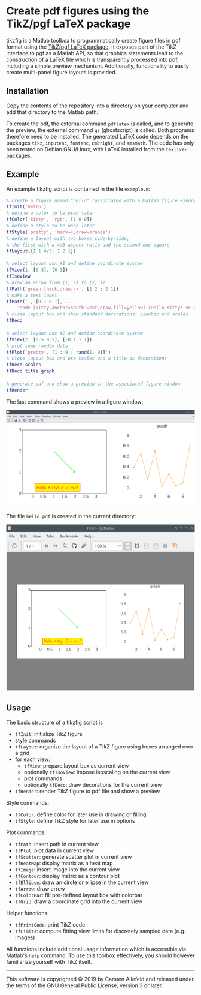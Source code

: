 # Create pdf figures using the TikZ/pgf LaTeX package

tikzfig is a Matlab toolbox to programmatically create figure files in pdf format using the [TikZ/pgf LaTeX package](https://ctan.org/pkg/pgf?lang=en). It exposes part of the TikZ interface to pgf as a Matlab API, so that graphics statements lead to the construction of a LaTeX file which is transparently processed into pdf, including a simple preview mechanism. Additionally, functionality to easily create multi-panel figure layouts is provided.


## Installation

Copy the contents of the repository into a directory on your computer and add that directory to the Matlab path.

To create the pdf, the external command `pdflatex` is called, and to generate the preview, the external command `gs` (ghostscript) is called. Both programs therefore need to be installed. The generated LaTeX code depends on the packages `tikz`, `inputenc`, `fontenc`, `cmbright`, and `amsmath`. The code has only been tested on Debian GNU/Linux, with LaTeX installed from the `texlive-` packages.


## Example

An example tikzfig script is contained in the file `example.m`:

```matlab
% create a figure named "hello" (associated with a Matlab figure window)
tfInit('hello')
% define a color to be used later
tfColor('kitty', 'rgb', [1 0 0])
% define a style to be used later
tfStyle('pretty', 'mark=+,draw=orange')
% define a layout with two boxes side-by-side,
% the first with a 4:3 aspect ratio and the second one square
tfLayout({1 1 4/3; 1 2 1})

% select layout box #1 and define coordinate system
tfView(1, [0 3], [0 3])
tfIsoView
% draw an arrow from (1, 2) to (2, 1)
tfPath('green,thick,draw,->', [1 2 ; 2 1])
% make a text label
tfPath('', [0.1 0.1], ...
    'node [kitty,anchor=south west,draw,fill=yellow] {Hello Kitty! $E = mc^2$}')
% close layout box and show standard decorations: viewbox and scales
tfDeco

% select layout box #2 and define coordinate system
tfView(2, [0.5 9.5], [-0.1 1.1])
% plot some random data
tfPlot('pretty', [1 : 9 ; rand(1, 9)]')
% close layout box and use scales and a title as decorations
tfDeco scales
tfDeco title graph

% generate pdf and show a preview in the associated figure window
tfRender
```

The last command shows a preview in a figure window:

![result](example-figure.png)

The file `hello.pdf` is created in the current directory:

![result](example-pdf.png)


## Usage

The basic structure of a tikzfig script is
-   `tfInit`: initialize TikZ figure
-   style commands
-   `tfLayout`: organize the layout of a TikZ figure using boxes arranged over a grid
-   for each view:
    -   `tfView`: prepare layout box as current view
    -   optionally `tfIsoView`: impose isoscaling on the current view
    -   plot commands
    -   optionally `tfDeco`: draw decorations for the current view
-   `tfRender`: render TikZ figure to pdf file and show a preview

Style commands:
-   `tfColor`: define color for later use in drawing or filling
-   `tfStyle`: define TikZ style for later use in options

Plot commands:
-   `tfPath`: insert path in current view
-   `tfPlot`: plot data in current view
-   `tfScatter`: generate scatter plot in current view
-   `tfHeatMap`: display matrix as a heat map
-   `tfImage`: insert image into the current view
-   `tfContour`: display matrix as a contour plot
-   `tfEllipse`: draw an circle or ellipse in the current view
-   `tfArrow`: draw arrow
-   `tfColorBar`: fill pre-defined layout box with colorbar
-   `tfGrid`: draw a coordinate grid into the current view
             
Helper functions:
-   `tfPrintCode`: print TikZ code
-   `tfLimits`: compute fitting view limits for discretely sampled data (e.g. images)

All functions include additional usage information which is accessible via Matlab's `help` command. To use this toolbox effectively, you should however familiarize yourself with TikZ itself.

***

This software is copyrighted © 2019 by Carsten Allefeld and released under the terms of the GNU General Public License, version 3 or later.

